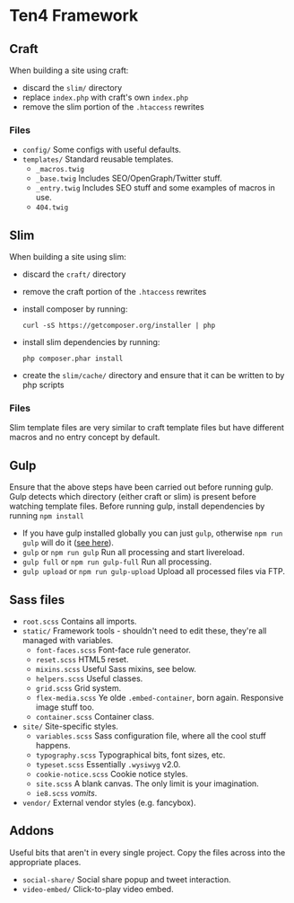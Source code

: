 # Ten4 Framework

## Craft

When building a site using craft:

- discard the `slim/` directory
- replace `index.php` with craft's own `index.php`
- remove the slim portion of the `.htaccess` rewrites

### Files

- `config/` Some configs with useful defaults.
- `templates/` Standard reusable templates.
	- `_macros.twig`
	- `_base.twig` Includes SEO/OpenGraph/Twitter stuff.
	- `_entry.twig` Includes SEO stuff and some examples of macros in use.
	- `404.twig`


## Slim

When building a site using slim:

- discard the `craft/` directory
- remove the craft portion of the `.htaccess` rewrites
- install composer by running:

	`curl -sS https://getcomposer.org/installer | php`

- install slim dependencies by running:

	`php composer.phar install`

- create the `slim/cache/` directory and ensure that it can be written to by php scripts

### Files

Slim template files are very similar to craft template files but have different macros and no entry concept by default.


## Gulp

Ensure that the above steps have been carried out before running gulp. Gulp detects which directory (either craft or slim) is present before watching template files. Before running gulp, install dependencies by running `npm install`

- If you have gulp installed globally you can just `gulp`, otherwise `npm run gulp` will do it ([see here](http://stackoverflow.com/questions/22115400/why-do-we-need-to-install-gulp-globally-and-locally)).
- `gulp` or `npm run gulp` Run all processing and start livereload.
- `gulp full` or `npm run gulp-full` Run all processing.
- `gulp upload` or `npm run gulp-upload` Upload all processed files via FTP.


## Sass files

- `root.scss` Contains all imports.
- `static/` Framework tools - shouldn't need to edit these, they're all managed with variables.
	- `font-faces.scss` Font-face rule generator.
	- `reset.scss` HTML5 reset.
	- `mixins.scss` Useful Sass mixins, see below.
	- `helpers.scss` Useful classes.
	- `grid.scss` Grid system.
	- `flex-media.scss` Ye olde `.embed-container`, born again. Responsive image stuff too.
	- `container.scss` Container class.
- `site/` Site-specific styles.
	- `variables.scss` Sass configuration file, where all the cool stuff happens.
	- `typography.scss` Typographical bits, font sizes, etc.
	- `typeset.scss` Essentially `.wysiwyg` v2.0.
	- `cookie-notice.scss` Cookie notice styles.
	- `site.scss` A blank canvas. The only limit is your imagination.
	- `ie8.scss` *vomits*.
- `vendor/` External vendor styles (e.g. fancybox).


## Addons

Useful bits that aren't in every single project. Copy the files across into the appropriate places.

- `social-share/` Social share popup and tweet interaction.
- `video-embed/` Click-to-play video embed.

